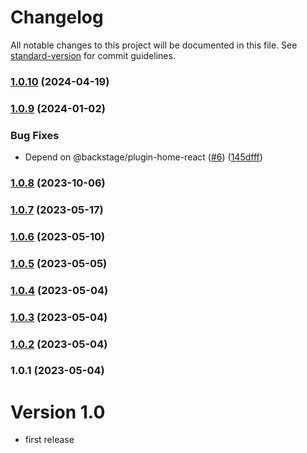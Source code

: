 # Changelog

All notable changes to this project will be documented in this file. See [standard-version](https://github.com/conventional-changelog/standard-version) for commit guidelines.

### [1.0.10](https://github.com/Vity01/backstage-xkcd/compare/v1.0.9...v1.0.10) (2024-04-19)

### [1.0.9](https://github.com/Vity01/backstage-xkcd/compare/v1.0.8...v1.0.9) (2024-01-02)


### Bug Fixes

* Depend on @backstage/plugin-home-react ([#6](https://github.com/Vity01/backstage-xkcd/issues/6)) ([145dfff](https://github.com/Vity01/backstage-xkcd/commit/145dfff1479206eda3b168ad1d61eefa4d262b4f))

### [1.0.8](https://github.com/Vity01/backstage-xkcd/compare/v1.0.7...v1.0.8) (2023-10-06)

### [1.0.7](https://github.com/Vity01/backstage-xkcd/compare/v1.0.6...v1.0.7) (2023-05-17)

### [1.0.6](https://github.com/Vity01/backstage-xkcd/compare/v1.0.5...v1.0.6) (2023-05-10)

### [1.0.5](https://github.com/Vity01/backstage-xkcd/compare/v1.0.4...v1.0.5) (2023-05-05)

### [1.0.4](https://github.com/Vity01/backstage-xkcd/compare/v1.0.3...v1.0.4) (2023-05-04)

### [1.0.3](https://github.com/Vity01/backstage-xkcd/compare/v1.0.2...v1.0.3) (2023-05-04)

### [1.0.2](https://github.com/Vity01/backstage-xkcd/compare/v1.0.1...v1.0.2) (2023-05-04)

### 1.0.1 (2023-05-04)

# Version 1.0
- first release